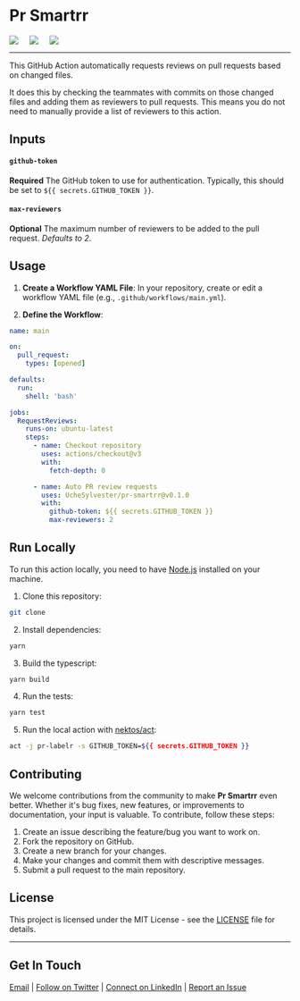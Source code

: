 # Pr Smartrr

<div style="display:flex; gap:20px; flex-wrap:wrap">
  <a href="https://github.com/marketplace/actions/pr-smartrr" style="text-decoration:none">
    <img src="https://img.shields.io/github/release/UcheSylvester/pr-smartrr.svg"  />
  </a>

  <a href="https://github.com/marketplace/actions/pr-smartrr" style="text-decoration:none">
    <img src="https://img.shields.io/badge/marketplace-pr--smartrr-green?logo=github" />
  </a>

  <a href="https://github.com/marketplace/actions/pr-smartrr" style="text-decoration:none">
    <img src="https://img.shields.io/github/languages/top/UcheSylvester/pr-smartrr.svg"  />
  </a>
</div>

---

This GitHub Action automatically requests reviews on pull requests based on changed files.

It does this by checking the teammates with commits on those changed files and adding them as reviewers to pull requests. This means you do not need to manually provide a list of reviewers to this action.

## Inputs

#### `github-token`

**Required** The GitHub token to use for authentication. Typically, this should be set to `${{ secrets.GITHUB_TOKEN }}`.

#### `max-reviewers`

**Optional** The maximum number of reviewers to be added to the pull request. _Defaults to 2_.

## Usage

1. **Create a Workflow YAML File**: In your repository, create or edit a workflow YAML file (e.g., `.github/workflows/main.yml`).

2. **Define the Workflow**:

```yaml
name: main

on:
  pull_request:
    types: [opened]

defaults:
  run:
    shell: 'bash'

jobs:
  RequestReviews:
    runs-on: ubuntu-latest
    steps:
      - name: Checkout repository
        uses: actions/checkout@v3
        with:
          fetch-depth: 0

      - name: Auto PR review requests
        uses: UcheSylvester/pr-smartrr@v0.1.0
        with:
          github-token: ${{ secrets.GITHUB_TOKEN }}
          max-reviewers: 2
```

## Run Locally

To run this action locally, you need to have [Node.js](https://nodejs.org/en/) installed on your machine.

1. Clone this repository:

```bash
git clone
```

2. Install dependencies:

```bash
yarn
```

3. Build the typescript:

```bash
yarn build
```

4. Run the tests:

```bash
yarn test
```

5. Run the local action with [nektos/act](https://github.com/nektos/act):

```bash
act -j pr-labelr -s GITHUB_TOKEN=${{ secrets.GITHUB_TOKEN }}
```

## Contributing

We welcome contributions from the community to make **Pr Smartrr** even better. Whether it's bug fixes, new features, or improvements to documentation, your input is valuable. To contribute, follow these steps:

1. Create an issue describing the feature/bug you want to work on.
2. Fork the repository on GitHub.
3. Create a new branch for your changes.
4. Make your changes and commit them with descriptive messages.
5. Submit a pull request to the main repository.

## License

This project is licensed under the MIT License - see the [LICENSE](LICENSE) file for details.

---

## Get In Touch

[Email](mailto:okorocode@gmail.com) | [Follow on Twitter](https://twitter.com/ucylvester) | [Connect on LinkedIn](https://www.linkedin.com/in/uchenna-okoro/) | [Report an Issue](https://github.com/UcheSylvester/pr-smartrr/issues)
